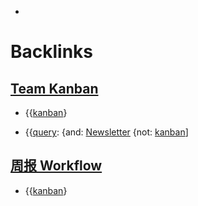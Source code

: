 - 

# Backlinks
## [Team Kanban](<Team Kanban.md>)
- {{[kanban](<kanban.md>)}

- {{[query](<query.md>): {and: [Newsletter](<Newsletter.md>) {not: [kanban](<kanban.md>)]

## [周报 Workflow](<周报 Workflow.md>)
- {{[kanban](<kanban.md>)}

